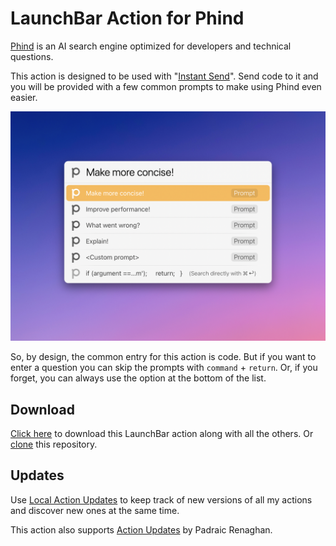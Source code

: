 # LaunchBar Action for Phind

[Phind](https://www.phind.com/) is an AI search engine optimized for developers and technical questions. 

This action is designed to be used with "[Instant Send](https://www.obdev.at/resources/launchbar/help/InstantSend.html)". Send code to it and you will be provided with a few common prompts to make using Phind even easier. 

<img src="01.png" width="806"/> 

So, by design, the common entry for this action is code. But if you want to enter a question you can skip the prompts with `command` + `return`. Or, if you forget, you can always use the option at the bottom of the list.

## Download

[Click here](https://github.com/Ptujec/LaunchBar/archive/refs/heads/master.zip) to download this LaunchBar action along with all the others. Or [clone](https://docs.github.com/en/repositories/creating-and-managing-repositories/cloning-a-repository) this repository.

## Updates

Use [Local Action Updates](https://github.com/Ptujec/LaunchBar/tree/master/Local-Action-Updates#launchbar-action-local-action-updates) to keep track of new versions of all my actions and discover new ones at the same time. 

This action also supports [Action Updates](https://github.com/prenagha/launchbar) by Padraic Renaghan.

